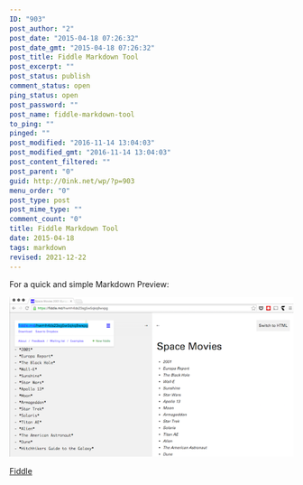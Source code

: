 ```yaml
---
ID: "903"
post_author: "2"
post_date: "2015-04-18 07:26:32"
post_date_gmt: "2015-04-18 07:26:32"
post_title: Fiddle Markdown Tool
post_excerpt: ""
post_status: publish
comment_status: open
ping_status: open
post_password: ""
post_name: fiddle-markdown-tool
to_ping: ""
pinged: ""
post_modified: "2016-11-14 13:04:03"
post_modified_gmt: "2016-11-14 13:04:03"
post_content_filtered: ""
post_parent: "0"
guid: http://0ink.net/wp/?p=903
menu_order: "0"
post_type: post
post_mime_type: ""
comment_count: "0"
title: Fiddle Markdown Tool
date: 2015-04-18
tags: markdown
revised: 2021-12-22
---
```


For a quick and simple Markdown Preview:

![oudpno5sb9dfgfkvpvgw](/images/2015/oudpno5sb9dfgfkvpvgw.png)

[Fiddle](https://fiddle.md/)

